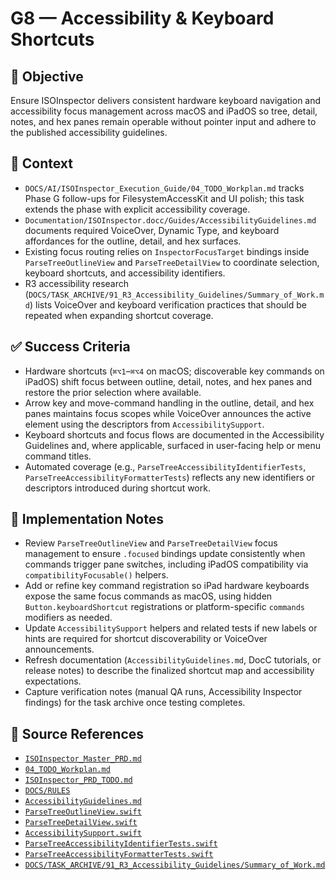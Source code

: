 # G8 — Accessibility & Keyboard Shortcuts

## 🎯 Objective
Ensure ISOInspector delivers consistent hardware keyboard navigation and accessibility focus management across macOS and iPadOS so tree, detail, notes, and hex panes remain operable without pointer input and adhere to the published accessibility guidelines.

## 🧩 Context
- `DOCS/AI/ISOInspector_Execution_Guide/04_TODO_Workplan.md` tracks Phase G follow-ups for FilesystemAccessKit and UI polish; this task extends the phase with explicit accessibility coverage.
- `Documentation/ISOInspector.docc/Guides/AccessibilityGuidelines.md` documents required VoiceOver, Dynamic Type, and keyboard affordances for the outline, detail, and hex surfaces.
- Existing focus routing relies on `InspectorFocusTarget` bindings inside `ParseTreeOutlineView` and `ParseTreeDetailView` to coordinate selection, keyboard shortcuts, and accessibility identifiers.
- R3 accessibility research (`DOCS/TASK_ARCHIVE/91_R3_Accessibility_Guidelines/Summary_of_Work.md`) lists VoiceOver and keyboard verification practices that should be repeated when expanding shortcut coverage.

## ✅ Success Criteria
- Hardware shortcuts (`⌘⌥1`–`⌘⌥4` on macOS; discoverable key commands on iPadOS) shift focus between outline, detail, notes, and hex panes and restore the prior selection where available.
- Arrow key and move-command handling in the outline, detail, and hex panes maintains focus scopes while VoiceOver announces the active element using the descriptors from `AccessibilitySupport`.
- Keyboard shortcuts and focus flows are documented in the Accessibility Guidelines and, where applicable, surfaced in user-facing help or menu command titles.
- Automated coverage (e.g., `ParseTreeAccessibilityIdentifierTests`, `ParseTreeAccessibilityFormatterTests`) reflects any new identifiers or descriptors introduced during shortcut work.

## 🔧 Implementation Notes
- Review `ParseTreeOutlineView` and `ParseTreeDetailView` focus management to ensure `.focused` bindings update consistently when commands trigger pane switches, including iPadOS compatibility via `compatibilityFocusable()` helpers.
- Add or refine key command registration so iPad hardware keyboards expose the same focus commands as macOS, using hidden `Button.keyboardShortcut` registrations or platform-specific `commands` modifiers as needed.
- Update `AccessibilitySupport` helpers and related tests if new labels or hints are required for shortcut discoverability or VoiceOver announcements.
- Refresh documentation (`AccessibilityGuidelines.md`, DocC tutorials, or release notes) to describe the finalized shortcut map and accessibility expectations.
- Capture verification notes (manual QA runs, Accessibility Inspector findings) for the task archive once testing completes.

## 🧠 Source References
- [`ISOInspector_Master_PRD.md`](../AI/ISOViewer/ISOInspector_PRD_Full/ISOInspector_Master_PRD.md)
- [`04_TODO_Workplan.md`](../AI/ISOInspector_Execution_Guide/04_TODO_Workplan.md)
- [`ISOInspector_PRD_TODO.md`](../AI/ISOViewer/ISOInspector_PRD_TODO.md)
- [`DOCS/RULES`](../RULES)
- [`AccessibilityGuidelines.md`](../../Documentation/ISOInspector.docc/Guides/AccessibilityGuidelines.md)
- [`ParseTreeOutlineView.swift`](../../Sources/ISOInspectorApp/Tree/ParseTreeOutlineView.swift)
- [`ParseTreeDetailView.swift`](../../Sources/ISOInspectorApp/Detail/ParseTreeDetailView.swift)
- [`AccessibilitySupport.swift`](../../Sources/ISOInspectorApp/Accessibility/AccessibilitySupport.swift)
- [`ParseTreeAccessibilityIdentifierTests.swift`](../../Tests/ISOInspectorAppTests/ParseTreeAccessibilityIdentifierTests.swift)
- [`ParseTreeAccessibilityFormatterTests.swift`](../../Tests/ISOInspectorAppTests/ParseTreeAccessibilityFormatterTests.swift)
- [`DOCS/TASK_ARCHIVE/91_R3_Accessibility_Guidelines/Summary_of_Work.md`](../TASK_ARCHIVE/91_R3_Accessibility_Guidelines/Summary_of_Work.md)
